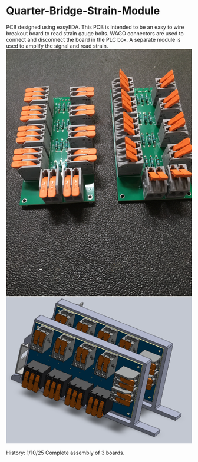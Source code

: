 # Quarter-Bridge-Strain-Module
PCB designed using easyEDA. This PCB is intended to be an easy to wire breakout board to read strain gauge bolts.
WAGO connectors are used to connect and disconnect the board in the PLC box.
A separate module is used to amplify the signal and read strain.
![Before PLC Assembly](IMG_1108.JPG)
![Solidworks 3D Print PLC Mount](Assembly.PNG)

History:
1/10/25 Complete assembly of 3 boards.
